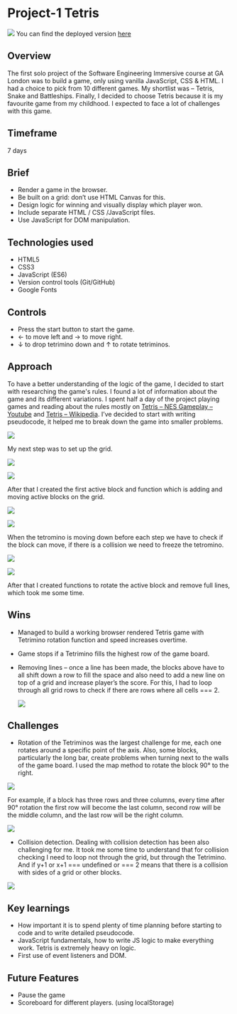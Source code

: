 # Project-1 Tetris

![](/assets/images/Tetris.png)
You can find the deployed version [here](https://mlozynska.github.io/sei-project-1/)

## Overview

The first solo project of the Software Engineering Immersive course at GA London was to build a game, only using vanilla JavaScript, CSS & HTML. I had a choice to pick from 10 different games. My shortlist was – Tetris, Snake and Battleships. Finally, I decided to choose Tetris because it is my favourite game from my childhood. I expected to face a lot of challenges with this game.

## Timeframe

7 days

## Brief

- Render a game in the browser.
- Be built on a grid: don’t use HTML Canvas for this.
- Design logic for winning and visually display which player won.
- Include separate HTML / CSS /JavaScript files.
- Use JavaScript for DOM manipulation.

## Technologies used

- HTML5
- CSS3
- JavaScript (ES6)
- Version control tools (Git/GitHub)
- Google Fonts

## Controls

- Press the start button to start the game.
- ← to move left and → to move right.
- ↓ to drop tetrimino down and ↑ to rotate tetriminos.

## Approach

To have a better understanding of the logic of the game, I decided to start with researching the game's rules. I found a lot of information about the game and its different variations. I spent half a day of the project playing games and reading about the rules mostly on [Tetris – NES Gameplay – Youtube](https://www.youtube.com/watch?v=CvUK-YWYcaE) and [Tetris – Wikipedia](https://en.wikipedia.org/wiki/Tetris).
I’ve decided to start with writing pseudocode, it helped me to break down the game into smaller problems.

![](/assets/images/Pseudocode.png)

My next step was to set up the grid.

![](/assets/images/Grid.png)

![](/assets/images/Playfield.png)

After that I created the first active block and function which is adding and moving active blocks on the grid.

![](/assets/images/ActiveBlock.png)

![](/assets/images/AddActiveBlock.png)

When the tetromino is moving down before each step we have to check if the block can move, if there is a collision we need to freeze the tetromino.

![](/assets/images/CantBlockMove.png)

![](/assets/images/FreezeBlock.png)

After that I created functions to rotate the active block and remove full lines, which took me some time.

## Wins

- Managed to build a working browser rendered Tetris game with Tetrimino rotation function and speed increases overtime.
- Game stops if a Tetrimino fills the highest row of the game board.
- Removing lines – once a line has been made, the blocks above have to all shift down a row to fill the space and also need to add a new line on top of a grid and increase player’s the score. For this, I had to loop through all grid rows to check if there are rows where all cells === 2.

  ![](/assets/images/Winns.png)

## Challenges

- Rotation of the Tetriminos was the largest challenge for me, each one rotates around a specific point of the axis. Also, some blocks, particularly the long bar, create problems when turning next to the walls of the game board. I used the map method to rotate the block 90° to the right.

![](/assets/images/Challenges.png)

For example, if a block has three rows and three columns, every time after 90° rotation the first row will become the last column, second row will be the middle column, and the last row will be the right column.

![](/assets/images/rotation.png)

- Collision detection. Dealing with collision detection has been also challenging for me. It took me some time to understand that for collision checking I need to loop not through the grid, but through the Tetrimino. And if y+1 or x+1 === undefined or === 2 means that there is a collision with sides of a grid or other blocks.

![](/assets/images/collision.png)

## Key learnings

- How important it is to spend plenty of time planning before starting to code and to write detailed pseudocode.
- JavaScript fundamentals, how to write JS logic to make everything work. Tetris is extremely heavy on logic.
- First use of event listeners and DOM.

## Future Features

- Pause the game
- Scoreboard for different players. (using localStorage)
